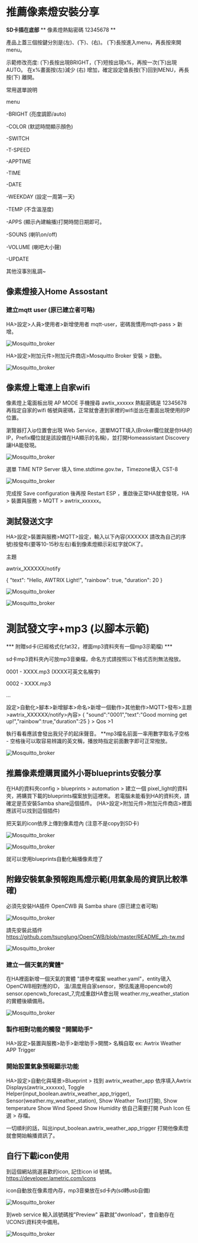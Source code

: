 
# 推薦像素燈安裝分享 

**SD卡插在底部**  ** 像素燈熱點密碼 12345678 **

 產品上蓋三個按鍵分別是(左)、(下)、(右)。
 (下)長按進入menu，再長按來開menu。

 示範修改亮度:
 (下)長按出現BRIGHT，(下)短按出現x%，再按一次(下)出現AUTO。 
 在x%畫面按(左)減少 (右) 增加，確定設定值長按(下)回到MENU，再長按(下) 離開。

 常用選單說明
 
 menu
 
  -BRIGHT (亮度調節/auto)
  
  -COLOR (默認時間顯示顏色)
  
  -SWITCH
  
  -T-SPEED
  
  -APPTIME
  
  -TIME
  
  -DATE
  
  -WEEKDAY (設定一周第一天)
  
  -TEMP (不含溫溼度)
  
  -APPS (顯示內建輪播)打開時間日期即可。
  
  -SOUNS (喇叭on/off)
  
  -VOLUME (喇吧大小聲)
  
  -UPDATE

 其他沒事別亂調~


## 像素燈接入Home Assostant

### 建立mqtt user (原已建立者可略)

HA>設定>人員>使用者>新增使用者 mqtt-user，密碼我慣用mqtt-pass > 新增。

![Mosquitto_broker](/Pixel_Light/image/mqtt-user.png)

HA>設定>附加元件>附加元件商店>Mosquitto Broker 安裝 > 啟動。

![Mosquitto_broker](/Pixel_Light/image/Mosquitto_broker.png)

## 像素燈上電連上自家wifi

像素燈上電面板出現 AP MODE 手機搜尋 awtix_xxxxxx 熱點密碼是 12345678 再指定自家的wifi 帳號與密碼，正常就會連到家裡的wifi並出在畫面出現使用的IP位置。

瀏覽器打入ip位置會出現 Web Service，選單MQTT填入(Broker欄位就是你HA的IP，Prefix欄位就是該設備在HA顯示的名稱)，並打開Homeassistant Discovery 讓HA能發現。

![Mosquitto_broker](/Pixel_Light/image/mqtt-login.png)

選單 TIME NTP Server 填入 time.stdtime.gov.tw，Timezone填入 CST-8

![Mosquitto_broker](/Pixel_Light/image/timezone_1.png)

完成按 Save configuration 後再按 Restart ESP ，重啟後正常HA就會發現，HA > 裝置與服務 > MQTT > awtrix_xxxxxx。

## 測試發送文字
HA>設定>裝置與服務>MQTT>設定，輸入以下內容(XXXXXX 請改為自己的序號)按發布(要等10-15秒左右)看到像素燈顯示彩虹字就OK了。

主題

awtrix_XXXXXX/notify

  {
    "text": "Hello, AWTRIX Light!",
    "rainbow": true,
    "duration": 20
  }

![Mosquitto_broker](/Pixel_Light/image/175836.png)

![Mosquitto_broker](/Pixel_Light/image/175912.png)

# 測試發文字+mp3 (以腳本示範)

*** 附贈sd卡(已經格式化fat32，裡面mp3資料夾有一個mp3示範檔) ***

sd卡mp3資料夾內可放mp3音樂檔，命名方式請按照以下格式否則無法撥放。

0001 - XXXX.mp3 (XXXX可英文名稱字)

0002 - XXXX.mp3

...

設定>自動化>腳本>新增腳本>命名>新增一個動作>其他動作>MQTT>發布>主題>awtrix_XXXXXX/notify>內容> { "sound":"0001","text":"Good morning get up!","rainbow":true,"duration":25 } > Qos >1

執行看看應該會發出我兒子的起床聲音。 **mp3檔名前面一率用數字取名子空格 - 空格後可以取容易辨識的英文稱，播放時指定前面數字即可正常撥放。

![Mosquitto_broker](/Pixel_Light/image/213415.png)





## 推薦像素燈購買國外小哥blueprints安裝分享 

在HA的資料夾config > blueprints > automation > 建立一個 pixel_light的資料夾，將購買下載的blueprints檔案放到這裡來。 若電腦未能看到HA的資料夾，請確定是否安裝Samba share這個插件。
(HA>設定>附加元件>附加元件商店>裡面應該可以找到這個插件)

把天氣的icon依序上傳到像素燈內 (注意不是copy到SD卡)

![Mosquitto_broker](/Pixel_Light/image/215806.png)

![Mosquitto_broker](/Pixel_Light/image/220018.png)

就可以使用blueprints自動化輪播像素燈了


## 附錄安裝氣象預報跑馬燈示範(用氣象局的資訊比較準確) 

必須先安裝HA插件 OpenCWB 與 Samba share (原已建立者可略)

![Mosquitto_broker](/Pixel_Light/image/cwba.png)


請先安裝此插件 https://github.com/tsunglung/OpenCWB/blob/master/README_zh-tw.md 

![Mosquitto_broker](/Pixel_Light/image/samba.png)


### 建立一個天氣的實體"
在HA裡面新增一個天氣的實體 "請參考檔案 weather.yaml"，entity瑱入OpenCWB相對應的ID， 溫/濕度用自家sensor，預估風速用opencwb的 sensor.opencwb_forecast_7,完成重啟HA會出現 weather.my_weather_station 的實體後續備用。

![Mosquitto_broker](/Pixel_Light/image/weather.png)

### 製作相對功能的觸發 "開關助手"

HA>設定>裝置與服務>助手>新增助手>開關> 名稱自取 ex: Awtrix Weather APP Trigger

### 開始設置氣象預報顯示功能

HA>設定>自動化與場景>Blueprint > 找到 awtrix_weather_app 依序填入Awtrix Displays(awtrix_xxxxxx), Toggle Helper(input_boolean.awtrix_weather_app_trigger), Sensor(weather.my_weather_station), Show Weather Text(打開), Show temperature Show Wind Speed Show Humidity 依自己需要打開 Push Icon 任選 > 存檔。

一切順利的話，叫出input_boolean.awtrix_weather_app_trigger 打開他像素燈就會開始輪播資訊了。

## 自行下載icon使用
到這個網站挑選喜歡的icon, 記住icon id 號碼。
https://developer.lametric.com/icons

icon自動放在像素燈內存，mp3音樂放在sd卡內(sd轉usb自備)

![Mosquitto_broker](/Pixel_Light/image/webicon.png)

到web service 輸入該號碼按"Preview" 喜歡就"dwonload"，會自動存在\ICONS\資料夾中備用。

![Mosquitto_broker](/Pixel_Light/image/downmloadicon.png)




